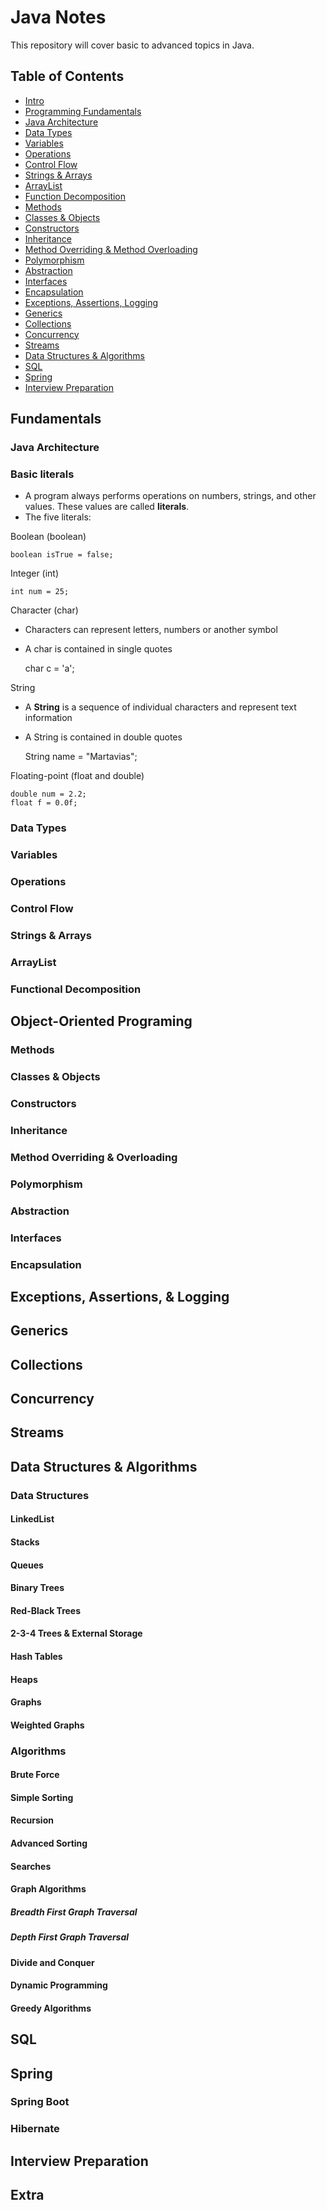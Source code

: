 
# Java Notes
This repository will cover basic to advanced topics in Java.

## Table of Contents

- [Intro](https://github.com/MarsProgrammingLab/java-notes/tree/main/src/main/java/intro)
- [Programming Fundamentals]()
- [Java Architecture]()
- [Data Types]()
- [Variables]()
- [Operations]()
- [Control Flow]()
- [Strings & Arrays]()
- [ArrayList]()
- [Function Decomposition]()
- [Methods]()
- [Classes & Objects]()
- [Constructors]() 
- [Inheritance]() 
- [Method Overriding & Method Overloading]()
- [Polymorphism]()
- [Abstraction]()
- [Interfaces]()
- [Encapsulation]()
- [Exceptions, Assertions, Logging]()
- [Generics]()
- [Collections]()
- [Concurrency]()
- [Streams]()
- [Data Structures & Algorithms]() 
- [SQL]()
- [Spring]()
- [Interview Preparation]()

## Fundamentals
### Java Architecture
### Basic literals
- A program always performs operations on numbers, strings, and other values. These values are called **literals**.
- The five literals:

Boolean (boolean)
	
	boolean isTrue = false;

Integer (int)
	
	int num = 25;

Character (char)
- Characters can represent letters, numbers or another symbol
- A char is contained in single quotes
	
	char c = 'a';
	


String
- A **String** is a sequence of individual characters and represent text information
- A String is contained in double quotes  
	
	String name = "Martavias";



Floating-point (float and double)
	
	double num = 2.2;
	float f = 0.0f;	
 
### Data Types
### Variables
### Operations
### Control Flow
### Strings & Arrays
### ArrayList 
### Functional Decomposition 
## Object-Oriented Programing
### Methods
### Classes & Objects 
### Constructors
### Inheritance
### Method Overriding & Overloading
### Polymorphism
### Abstraction 
### Interfaces 
### Encapsulation 
## Exceptions, Assertions, & Logging
## Generics 
## Collections
## Concurrency 
## Streams 
## Data Structures & Algorithms
### Data Structures
#### LinkedList
#### Stacks
#### Queues
#### Binary Trees
#### Red-Black Trees
#### 2-3-4 Trees & External Storage 
#### Hash Tables
#### Heaps
#### Graphs
#### Weighted Graphs 
### Algorithms
#### Brute Force
#### Simple Sorting
#### Recursion
#### Advanced Sorting 
#### Searches
#### Graph Algorithms
##### Breadth First Graph Traversal
##### Depth First Graph Traversal  
#### Divide and Conquer 
#### Dynamic Programming 
#### Greedy Algorithms  
## SQL
## Spring
### Spring Boot
### Hibernate 
## Interview Preparation
## Extra
